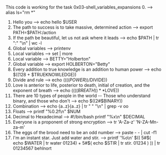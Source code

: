 This code is working for the task 0x03-shell_variables_expansions
0. <o>--> alias ls="rm *"
1. Hello you --> echo hello $USER
2. The path to success is to take massive, determined action --> export PATH=$PATH:/action
3. If the path be beautiful, let us not ask where it leads --> echo $PATH | tr ":" "\n" | wc -l
4. Global variables --> printenv
5. Local variables --> set | more
6. Local variable --> BETTY="Holberton"
7. Global variable --> export HOLBERTON="Betty"
8. Every addition to true knowledge is an addition to human power --> echo $((128 + $TRUEKNOWLEDGE))
9. Divide and rule --> echo $(($(($POWER))/$DIVIDE))
10. Love is anterior to life, posterior to death, initial of creation, and the exponent of breath --> echo $(($(($BREATH))**$LOVE))
11. There are 10 types of people in the world -- Those who understand binary, and those who don't --> echo $((2#$BINARY))
12. Combination --> echo {a..z}{a..z} | tr " " "\n" | grep -v oo
13. Floats --> printf "%0.2f\n" $NUM
14. Decimal to Hexadecimal --> #!/bin/bash printf "%x\n" $DECIMAL
15. Everyone is a proponent of strong encryption --> tr 'A-Za-z' 'N-ZA-Mn-za-m'
16.  The eggs of the brood need to be an odd number --> paste - - | cut -f1 
17. I'm an instant star. Just add water and stir. -->  printf '%o\n' $(( 5#$( echo $WATER | tr water 01234) + 5#$( echo $STIR | tr stir. 01234 ) )) | tr 01234567 behlnort
